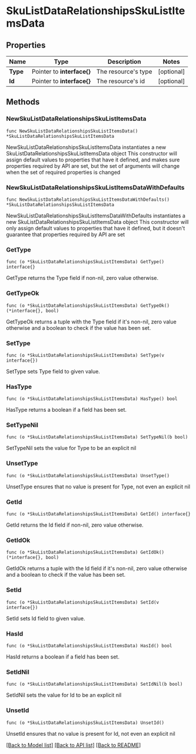 # SkuListDataRelationshipsSkuListItemsData

## Properties

Name | Type | Description | Notes
------------ | ------------- | ------------- | -------------
**Type** | Pointer to **interface{}** | The resource&#39;s type | [optional] 
**Id** | Pointer to **interface{}** | The resource&#39;s id | [optional] 

## Methods

### NewSkuListDataRelationshipsSkuListItemsData

`func NewSkuListDataRelationshipsSkuListItemsData() *SkuListDataRelationshipsSkuListItemsData`

NewSkuListDataRelationshipsSkuListItemsData instantiates a new SkuListDataRelationshipsSkuListItemsData object
This constructor will assign default values to properties that have it defined,
and makes sure properties required by API are set, but the set of arguments
will change when the set of required properties is changed

### NewSkuListDataRelationshipsSkuListItemsDataWithDefaults

`func NewSkuListDataRelationshipsSkuListItemsDataWithDefaults() *SkuListDataRelationshipsSkuListItemsData`

NewSkuListDataRelationshipsSkuListItemsDataWithDefaults instantiates a new SkuListDataRelationshipsSkuListItemsData object
This constructor will only assign default values to properties that have it defined,
but it doesn't guarantee that properties required by API are set

### GetType

`func (o *SkuListDataRelationshipsSkuListItemsData) GetType() interface{}`

GetType returns the Type field if non-nil, zero value otherwise.

### GetTypeOk

`func (o *SkuListDataRelationshipsSkuListItemsData) GetTypeOk() (*interface{}, bool)`

GetTypeOk returns a tuple with the Type field if it's non-nil, zero value otherwise
and a boolean to check if the value has been set.

### SetType

`func (o *SkuListDataRelationshipsSkuListItemsData) SetType(v interface{})`

SetType sets Type field to given value.

### HasType

`func (o *SkuListDataRelationshipsSkuListItemsData) HasType() bool`

HasType returns a boolean if a field has been set.

### SetTypeNil

`func (o *SkuListDataRelationshipsSkuListItemsData) SetTypeNil(b bool)`

 SetTypeNil sets the value for Type to be an explicit nil

### UnsetType
`func (o *SkuListDataRelationshipsSkuListItemsData) UnsetType()`

UnsetType ensures that no value is present for Type, not even an explicit nil
### GetId

`func (o *SkuListDataRelationshipsSkuListItemsData) GetId() interface{}`

GetId returns the Id field if non-nil, zero value otherwise.

### GetIdOk

`func (o *SkuListDataRelationshipsSkuListItemsData) GetIdOk() (*interface{}, bool)`

GetIdOk returns a tuple with the Id field if it's non-nil, zero value otherwise
and a boolean to check if the value has been set.

### SetId

`func (o *SkuListDataRelationshipsSkuListItemsData) SetId(v interface{})`

SetId sets Id field to given value.

### HasId

`func (o *SkuListDataRelationshipsSkuListItemsData) HasId() bool`

HasId returns a boolean if a field has been set.

### SetIdNil

`func (o *SkuListDataRelationshipsSkuListItemsData) SetIdNil(b bool)`

 SetIdNil sets the value for Id to be an explicit nil

### UnsetId
`func (o *SkuListDataRelationshipsSkuListItemsData) UnsetId()`

UnsetId ensures that no value is present for Id, not even an explicit nil

[[Back to Model list]](../README.md#documentation-for-models) [[Back to API list]](../README.md#documentation-for-api-endpoints) [[Back to README]](../README.md)


